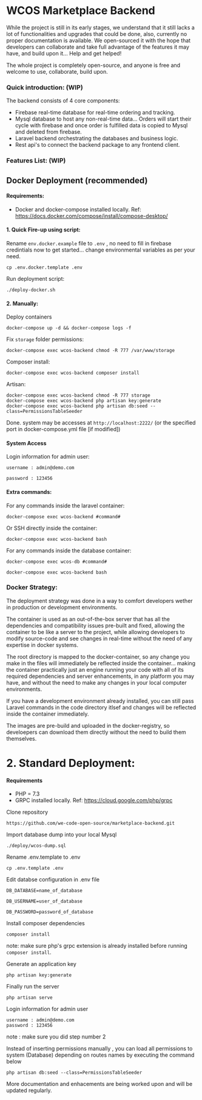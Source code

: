 # WCOS Marketplace Backend

While the project is still in its early stages, we understand that it still lacks a lot of functionalities and upgrades that could be done, also, currently no proper documentation is available.
We open-sourced it with the hope that developers can collaborate and take full advantage of the features it may have, and build upon it... Help and get helped! 

The whole project is completely open-source, and anyone is free and welcome to use, collaborate, build upon.

### Quick introduction: (WIP)
The backend consists of 4 core components:
- Firebase real-time database for real-time ordering and tracking.
- Mysql database to host any non-real-time data... Orders will start their cycle with firebase and once order is fulfilled data is copied to Mysql and deleted from firebase.
- Laravel backend orchestrating the databases and business logic.
- Rest api's to connect the backend package to any frontend client.

### Features List: (WIP)

## Docker Deployment (recommended)
#### Requirements:
- Docker and docker-compose installed locally. Ref: https://docs.docker.com/compose/install/compose-desktop/

#### 1. Quick Fire-up using script:
Rename `env.docker.example` file to `.env` , no need to fill in firebase credintials now to get started... change environmental variables as per your need. 
```
cp .env.docker.template .env
```

Run deployment script:
```
./deploy-docker.sh
```

#### 2. Manually:

Deploy containers
```
docker-compose up -d && docker-compose logs -f
```

Fix `storage` folder permissions:
```
docker-compose exec wcos-backend chmod -R 777 /var/www/storage
```

Composer install:
```
docker-compose exec wcos-backend composer install
```

Artisan:
```
docker-compose exec wcos-backend chmod -R 777 storage
docker-compose exec wcos-backend php artisan key:generate
docker-compose exec wcos-backend php artisan db:seed --class=PermissionsTableSeeder
```  

Done. system may be accesses at `http://localhost:2222/` (or the specified port in docker-compose.yml file [if modified])

#### System Access

Login information for admin user:
```
username : admin@demo.com

password : 123456
```


#### Extra commands:

For any commands inside the laravel container:
```
docker-compose exec wcos-backend #command#
```
  

Or SSH directly inside the container:
```
docker-compose exec wcos-backend bash
```

For any commands inside the database container:
```
docker-compose exec wcos-db #command#

docker-compose exec wcos-backend bash
```

### Docker Strategy:
The deployment strategy was done in a way to comfort developers wether in production or development environments.

The container is used as an out-of-the-box server that has all the dependencies and compatibility issues pre-built and fixed, allowing the container to be like a server to the project, while allowing developers to modify source-code and see changes in real-time without the need of any expertise in docker systems.

The root directory is mapped to the docker-container, so any change you make in the files will immediately be reflected inside the container... making the container practically just an engine running your code with all of its required dependencies and server enhancements, in any platform you may have, and without the need to make any changes in your local computer environments. 

If you have a development environment already installed, you can still pass Laravel commands in the code directory itlsef and changes will be reflected inside the container immediately.

The images are pre-build and uploaded in the docker-registry, so develoepers can download them directly without the need to build them themselves.

# 2. Standard Deployment:

#### Requirements
- PHP = 7.3
- GRPC installed locally. Ref: https://cloud.google.com/php/grpc

Clone repository
```code
https://github.com/we-code-open-source/marketplace-backend.git
```

Import database dump into your local Mysql
```code
./deploy/wcos-dump.sql
```

Rename .env.template to .env
``` code
cp .env.template .env
```

Edit databse configuration in .env file
``` code
DB_DATABASE=name_of_database

DB_USERNAME=user_of_database

DB_PASSWORD=password_of_database
```

Install composer dependencies
```code
composer install
```
note: make sure php's grpc extension is already installed before running `composer install`.
 
Generate an application key
```code
php artisan key:generate
```

Finally run the server
```code
php artisan serve
```

Login information for admin user
```code
username : admin@demo.com
password : 123456
```
note : make sure you did step number 2

Instead of inserting permissions manually , you can load all permissions to system (Database) depending on routes names by executing the command below
``` code
php artisan db:seed --class=PermissionsTableSeeder
```

More documentation and enhacements are being worked upon and will be updated regularly.
